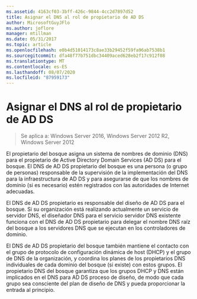 ```yaml
---
ms.assetid: 4163cf03-3bff-426c-9844-4cc2d7897d52
title: Asignar el DNS al rol de propietario de AD DS
author: MicrosoftGuyJFlo
ms.author: joflore
manager: mtillman
ms.date: 05/31/2017
ms.topic: article
ms.openlocfilehash: e0b4d51014173c8ae33b29452f59fa96ab7538b1
ms.sourcegitcommit: dfa48f77b751dbc34409aced628eb2f17c912f08
ms.translationtype: MT
ms.contentlocale: es-ES
ms.lasthandoff: 08/07/2020
ms.locfileid: "87959173"
---
```

# <a name="assigning-the-dns-for-ad-ds-owner-role"></a>Asignar el DNS al rol de propietario de AD DS

>Se aplica a: Windows Server 2016, Windows Server 2012 R2, Windows Server 2012

El propietario del bosque asigna un sistema de nombres de dominio (DNS) para el propietario de Active Directory Domain Services (AD DS) para el bosque. El DNS de AD DS propietario del bosque es una persona (o grupo de personas) responsable de la supervisión de la implementación del DNS para la infraestructura de AD DS y para asegurarse de que los nombres de dominio (si es necesario) estén registrados con las autoridades de Internet adecuadas.

El DNS de AD DS propietario es responsable del diseño de AD DS para el bosque. Si su organización está realizando actualmente un servicio de servidor DNS, el diseñador DNS para el servicio servidor DNS existente funciona con el DNS de AD DS propietario para delegar el nombre DNS raíz del bosque a los servidores DNS que se ejecutan en los controladores de dominio.

El DNS de AD DS propietario del bosque también mantiene el contacto con el grupo de protocolo de configuración dinámica de host (DHCP) y el grupo de DNS de la organización, y coordina los planes de los propietarios DNS individuales de cada dominio del bosque (si existe) con estos grupos. El propietario DNS del bosque garantiza que los grupos DHCP y DNS están implicados en el DNS para AD DS proceso de diseño, de modo que cada grupo sea consciente del plan de diseño de DNS y pueda proporcionar la entrada al principio.




